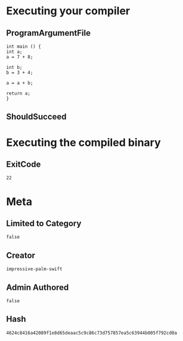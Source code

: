 # Executing your compiler

## ProgramArgumentFile

```
int main () {
int a;
a = 7 + 8;

int b;
b = 3 + 4;

a = a + b;

return a;
}
```

## ShouldSucceed

# Executing the compiled binary

## ExitCode

```
22
```

# Meta

## Limited to Category

```
false
```

## Creator

```
impressive-palm-swift
```

## Admin Authored

```
false
```

## Hash

```
4624c8416a42089f1e8d65deaac5c9c86c73d757857ea5c63944b005f792cd0a
```
